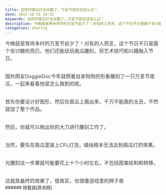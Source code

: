 ```yaml
---
title: 这样的南瓜灯也太酷了，万圣节就应该这么过！
date: 2017-10-31 14:31
keywords: 这样的南瓜灯也太酷了，万圣节就应该这么过！
description: 今晚就是等待多时的万圣节前夕了！对有的人而言，这个节日不只是画个妆讨糖吃而已，他们还能玩玩南瓜雕刻，将艺术技巧和兴趣融入节日。国外网友DoggieDoc今年就照着自家狗狗的形象雕刻了一只万圣节南瓜，一起来看看他是怎么做到的呢。首先你要设计好图形，然后在南瓜上画出来，千万不能画的太丑，不然就毁了整个作品。然后，你就可以掏出你的大刀进行雕刻工作了。当然，要先在南瓜里装上CFL灯泡，蜡烛根本无法达到南瓜灯的效果。光雕刻这一步骤就可能要花上十个小时左右，不包括图案绘制和转移。这就是最终的效果了，很真实，也很像游戏里的狮子兽
categories: sharing
---
```

<td class="t_f" id="postmessage_955939">

<div align="left"><font style="color:rgb(62, 62, 62)"><font face="-apple-system-font, &amp;quot"><font style="font-size:16px">今晚就是等待多时的万圣节前夕了！对有的人而言，这个节日不只是画个妆讨糖吃而已，他们还能玩玩南瓜雕刻，将艺术技巧和兴趣融入节日。</font></font></font></div><br/>
<div align="left"><font style="color:rgb(62, 62, 62)"><font face="-apple-system-font, &amp;quot"><font style="font-size:16px"><img alt="" border="0" class="zoom" data-cf-modified-b03802a2f641fbdbc3412c97-="" file="https://mmbiz.qpic.cn/mmbiz_jpg/4et60nMpAf37ht2CMkDt1IcglFZLLdHKx7pibsZEicNib3LOWP19ZIjWHjLYg39q65FFCvibQO812jCKywz0HIVib6A/?" id="aimg_NgWCk" lazyloadthumb="1" onclick="" onmouseover="" src="https://mmbiz.qpic.cn/mmbiz_jpg/4et60nMpAf37ht2CMkDt1IcglFZLLdHKx7pibsZEicNib3LOWP19ZIjWHjLYg39q65FFCvibQO812jCKywz0HIVib6A/?"/></font></font></font></div><br/>
<div align="left"><font style="color:rgb(62, 62, 62)"><font face="-apple-system-font, &amp;quot"><font style="font-size:16px">国外网友DoggieDoc今年就照着自家狗狗的形象雕刻了一只万圣节南瓜，一起来看看他是怎么做到的呢。</font></font></font></div><br/>
<div align="left"><font style="color:rgb(62, 62, 62)"><font face="-apple-system-font, &amp;quot"><font style="font-size:16px"><img alt="" border="0" class="zoom" data-cf-modified-b03802a2f641fbdbc3412c97-="" file="https://mmbiz.qpic.cn/mmbiz_jpg/4et60nMpAf37ht2CMkDt1IcglFZLLdHKkticayibxx9ib9xicGPPB3t2PEWXeBqEMv5fKvGIooeT1eK9s44SxBzYdQ/?" id="aimg_w7Vg3" lazyloadthumb="1" onclick="" onmouseover="" src="https://mmbiz.qpic.cn/mmbiz_jpg/4et60nMpAf37ht2CMkDt1IcglFZLLdHKkticayibxx9ib9xicGPPB3t2PEWXeBqEMv5fKvGIooeT1eK9s44SxBzYdQ/?"/></font></font></font></div><br/>
<div align="left"><font style="color:rgb(62, 62, 62)"><font face="-apple-system-font, &amp;quot"><font style="font-size:16px">首先你要设计好图形，然后在南瓜上画出来，千万不能画的太丑，不然就毁了整个作品。</font></font></font></div><br/>
<div align="left"><font style="color:rgb(62, 62, 62)"><font face="-apple-system-font, &amp;quot"><font style="font-size:16px"><img alt="" border="0" class="zoom" data-cf-modified-b03802a2f641fbdbc3412c97-="" file="https://mmbiz.qpic.cn/mmbiz_gif/4et60nMpAf37ht2CMkDt1IcglFZLLdHK3yCF9x0Nic3sj40nOncdLicalkBr1piczL8djdsk1CADEFiaaURiahXrLjQ/?" id="aimg_nMeKO" lazyloadthumb="1" onclick="" onmouseover="" src="https://mmbiz.qpic.cn/mmbiz_gif/4et60nMpAf37ht2CMkDt1IcglFZLLdHK3yCF9x0Nic3sj40nOncdLicalkBr1piczL8djdsk1CADEFiaaURiahXrLjQ/?"/></font></font></font></div><br/>
<div align="left"><font style="color:rgb(62, 62, 62)"><font face="-apple-system-font, &amp;quot"><font style="font-size:16px">然后，你就可以掏出你的大刀进行雕刻工作了。</font></font></font></div><br/>
<div align="left"><font style="color:rgb(62, 62, 62)"><font face="-apple-system-font, &amp;quot"><font style="font-size:16px"><img alt="" border="0" class="zoom" data-cf-modified-b03802a2f641fbdbc3412c97-="" file="https://mmbiz.qpic.cn/mmbiz_gif/4et60nMpAf37ht2CMkDt1IcglFZLLdHKiaRmeGfvMI34W6EB4hBBURsgl0vk43K75p8vct3EybPFkyuEibl8aM7w/?" id="aimg_uzI2A" lazyloadthumb="1" onclick="" onmouseover="" src="https://mmbiz.qpic.cn/mmbiz_gif/4et60nMpAf37ht2CMkDt1IcglFZLLdHKiaRmeGfvMI34W6EB4hBBURsgl0vk43K75p8vct3EybPFkyuEibl8aM7w/?"/></font></font></font></div><br/>
<div align="left"><font style="color:rgb(62, 62, 62)"><font face="-apple-system-font, &amp;quot"><font style="font-size:16px">当然，要先在南瓜里装上CFL灯泡，蜡烛根本无法达到南瓜灯的效果。<br/>
</font></font></font></div><br/>
<div align="left"><font style="color:rgb(62, 62, 62)"><font face="-apple-system-font, &amp;quot"><font style="font-size:16px"><img alt="" border="0" class="zoom" data-cf-modified-b03802a2f641fbdbc3412c97-="" file="https://mmbiz.qpic.cn/mmbiz_gif/4et60nMpAf37ht2CMkDt1IcglFZLLdHKkeRBK4ZNhIibyPP1KlYD3935z0jthdXib51KHBpGgjKEPuULZNIhj9Bw/?" id="aimg_G5EEE" lazyloadthumb="1" onclick="" onmouseover="" src="https://mmbiz.qpic.cn/mmbiz_gif/4et60nMpAf37ht2CMkDt1IcglFZLLdHKkeRBK4ZNhIibyPP1KlYD3935z0jthdXib51KHBpGgjKEPuULZNIhj9Bw/?"/></font></font></font></div><br/>
<div align="left"><font style="color:rgb(62, 62, 62)"><font face="-apple-system-font, &amp;quot"><font style="font-size:16px">光雕刻这一步骤就可能要花上十个小时左右，不包括图案绘制和转移。</font></font></font></div><br/>
<div align="left"><font style="color:rgb(62, 62, 62)"><font face="-apple-system-font, &amp;quot"><font style="font-size:16px"><img alt="" border="0" class="zoom" data-cf-modified-b03802a2f641fbdbc3412c97-="" file="https://mmbiz.qpic.cn/mmbiz_jpg/4et60nMpAf37ht2CMkDt1IcglFZLLdHKIsArUtKVxyS3G2TGxgSXB7NhKwAwttNpp5gdwoHPC7vkataEahthAw/?" id="aimg_oh3w0" lazyloadthumb="1" onclick="" onmouseover="" src="https://mmbiz.qpic.cn/mmbiz_jpg/4et60nMpAf37ht2CMkDt1IcglFZLLdHKIsArUtKVxyS3G2TGxgSXB7NhKwAwttNpp5gdwoHPC7vkataEahthAw/?"/></font></font></font></div><br/>
<div align="left"><font style="color:rgb(62, 62, 62)"><font face="-apple-system-font, &amp;quot"><font style="font-size:16px">这就是最终的效果了，很真实，也很像游戏里的狮子兽</font></font></font></div></td>
###### 转载自[菲龙网]